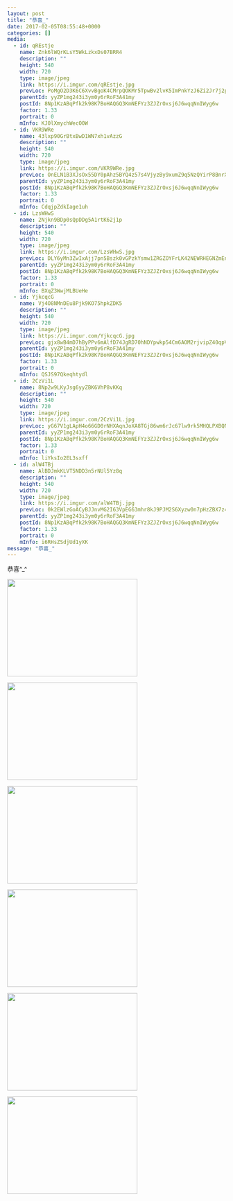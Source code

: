 ```yaml
---
layout: post
title: "恭喜_" 
date: 2017-02-05T08:55:48+0000 
categories: [] 
media:
  - id: qREstje
    name: Znk6lWQrKLsY5WkLzkxDs07BRR4
    description: ""   
    height: 540
    width: 720
    type: image/jpeg
    link: https://i.imgur.com/qREstje.jpg
    prevLoc: PoMgO2D3K6C6XvvBgoK4CMrpQOKMr5TpwBv2lvK5ImPnkYzJ6Zi2Jr7j2p28ulpNWpY16xFMNRWr0ylpCrY2VR8k60Cz777MYVORHkEwWR92yAHz7LENLr0xUgzok304WpCnVgnowp3jhMXKAYPzpziBzL3qAG14UryL2rmO51IkYYoZ0yVAtk7BO55mLwuYOPBjoKrXFPY3Y8Dlp3uJA8KNvOv3SVgxAP771DulDGZo8QZMhj2QWLlJVvUE4rOXjqYjClN
    parentId: yyZP1mg243i3ym0y6rRoF3A41my
    postId: 8Np1KzABqPfk2k98K7BoHAQGQ3KmNEFYz3ZJZrOxsj6J6wqqNnIWyg6w
    factor: 1.33
    portrait: 0
    mInfo: KJ0lXmychWecO0W
  - id: VKR9WRe
    name: 43lxp90GrBtxBwD1WN7xh1vAzzG
    description: ""   
    height: 540
    width: 720
    type: image/jpeg
    link: https://i.imgur.com/VKR9WRe.jpg
    prevLoc: OnELN1B3XJsOx55DY0pAhz5BYQ4z57s4VjyzBy9xumZ9q5NzQYirP8BnrXrmiD6A46QnLyF6n7KDMw3lhP2yMp1zqKfmqzwPqgAJhBX780wPVoUoJ2P426pyCWkO06xm9Bckr3Pg8BMESr7P7DZ6wKIJxJxM0XK9H2B680OODASlnrAzLRREUo73rYo3YyIl50wmVEjlT0DGP4Nm31CgjDQX146kUD2zmKk6ZyHAKD0EyN23HNWmo7Amj5s3NKYJ1WlD
    parentId: yyZP1mg243i3ym0y6rRoF3A41my
    postId: 8Np1KzABqPfk2k98K7BoHAQGQ3KmNEFYz3ZJZrOxsj6J6wqqNnIWyg6w
    factor: 1.33
    portrait: 0
    mInfo: CdqjpZdkIage1uh
  - id: LzsWHwS
    name: 2Njkn9BDp0sQpDDg5A1rtK62j1p
    description: ""   
    height: 540
    width: 720
    type: image/jpeg
    link: https://i.imgur.com/LzsWHwS.jpg
    prevLoc: DLY6yMn3ZwIxAjj7pn5Bszk0vGPzkYsmw1ZRGZOYFrLK42NEWRHEGNZmEnE3TNgmLgq7yOFm7xnNY3RZSWNJOMYxX6CLy2GqgGJLh80BWjxG2GtyBX2GXWyQiV5WoxPvVBi2MzD23vw5CZyQ1x5EwZuQ94rOYv12Fk4nYk7mZBHnKKZov3VEhnGKLrrm5yfrYM4rBxnyFY38A13qkBsW9BBWG7XNsBDR8RE1RnTEnzLP0qZ3cmgA7pv7k0sP780LWpj3CGL
    parentId: yyZP1mg243i3ym0y6rRoF3A41my
    postId: 8Np1KzABqPfk2k98K7BoHAQGQ3KmNEFYz3ZJZrOxsj6J6wqqNnIWyg6w
    factor: 1.33
    portrait: 0
    mInfo: BXqZ3WwjMLBUeHe
  - id: YjkcqcG
    name: Vj4O8NMnDEu8Pjk9KO75hpkZDK5
    description: ""   
    height: 540
    width: 720
    type: image/jpeg
    link: https://i.imgur.com/YjkcqcG.jpg
    prevLoc: gjx8wB4mD7hByPPv6mAlfD74JgRD70hNDYpwkp54Cm6AOM2rjvipZ40qpVpWhRy73yz25rIOLNJ7YqR2SPnxRA15NKcp1Jjy46plclM7nOrmBGiYppkYYMB8SKxWvB5YKKcvgqvAEPxvio4pMOYlgjsNAQx2nyyriqgp8qm57xtX116r7VpBsBYqJyywE0TyDADk31ozhP2W6Em83NFQyRDyzKPosNx61yOw4giDPmxQmR8xIxnyBNEzgZHQw4Y4y8wkh9O
    parentId: yyZP1mg243i3ym0y6rRoF3A41my
    postId: 8Np1KzABqPfk2k98K7BoHAQGQ3KmNEFYz3ZJZrOxsj6J6wqqNnIWyg6w
    factor: 1.33
    portrait: 0
    mInfo: QSJS97Qkeqhtydl
  - id: 2CzVi1L
    name: 8Np2w9LKyJsg6yyZBK6VhP8vKKq
    description: ""   
    height: 540
    width: 720
    type: image/jpeg
    link: https://i.imgur.com/2CzVi1L.jpg
    prevLoc: yG67V1gLApH4o66GD0rNHXAqnJoXA8TGj86wm6rJc67lw9rk5MHQLPXBQNQ3uz1Gk1nqRjc5QGPMnWJBSYow3LDmgETXNEpzJnxgUOA3gqkVyvFMoK0WK3JQiPLDVNoZRxf7R6xzyzjLHqPo3vYQD4Hpk52py8KJhW9O8W01KgfvAAwgJxrmip3jEKK5NxUW2jn4ko0OFn9DNAy9KpfX2DAB8zGOSLvwmgWZ7kSmlAzqXGXpSA6Wm3YPv1TGyM1E8qgDfEG
    parentId: yyZP1mg243i3ym0y6rRoF3A41my
    postId: 8Np1KzABqPfk2k98K7BoHAQGQ3KmNEFYz3ZJZrOxsj6J6wqqNnIWyg6w
    factor: 1.33
    portrait: 0
    mInfo: liYksIo2EL3sxff
  - id: alW4TBj
    name: AlBDJmkKLVT5NDD3n5rNUl5Yz8q
    description: ""   
    height: 540
    width: 720
    type: image/jpeg
    link: https://i.imgur.com/alW4TBj.jpg
    prevLoc: 0k2EWlzGoACyBJJnvMG2I63VpEG63mhr8kJ9PJM2S6Xyzw0n7pHzZBX7z4z5cmL4qLOZyPHqxL2lKr16SW17zjORRkIor4WNDlmMTGqEp2PVgAcKkr4XrLKZi49k8XZGBKf1nOE5A9LGTQG1kNYngmtG5WJByYQyTAZQoAODWpfKEE8Q9ND0iL143yyZ78FElVJRJJ81C7G0rwwXW0s8Pxr0BG6JIyKWEmrwpPtqKgWYMgnmi1rvj9lq57ugJPo5Y29pS1A
    parentId: yyZP1mg243i3ym0y6rRoF3A41my
    postId: 8Np1KzABqPfk2k98K7BoHAQGQ3KmNEFYz3ZJZrOxsj6J6wqqNnIWyg6w
    factor: 1.33
    portrait: 0
    mInfo: i6RHsZSdjUd1yXK
message: "恭喜_"
---
```


恭喜^_^


[//]: #media:  
<a href="https://i.imgur.com/qREstje.jpg"><img src="https://i.imgur.com/qREstje.jpg" height="225" width="300" /></a> 
  

<a href="https://i.imgur.com/VKR9WRe.jpg"><img src="https://i.imgur.com/VKR9WRe.jpg" height="225" width="300" /></a> 
  

<a href="https://i.imgur.com/LzsWHwS.jpg"><img src="https://i.imgur.com/LzsWHwS.jpg" height="225" width="300" /></a> 
  

<a href="https://i.imgur.com/YjkcqcG.jpg"><img src="https://i.imgur.com/YjkcqcG.jpg" height="225" width="300" /></a> 
  

<a href="https://i.imgur.com/2CzVi1L.jpg"><img src="https://i.imgur.com/2CzVi1L.jpg" height="225" width="300" /></a> 
  

<a href="https://i.imgur.com/alW4TBj.jpg"><img src="https://i.imgur.com/alW4TBj.jpg" height="225" width="300" /></a> 
 
